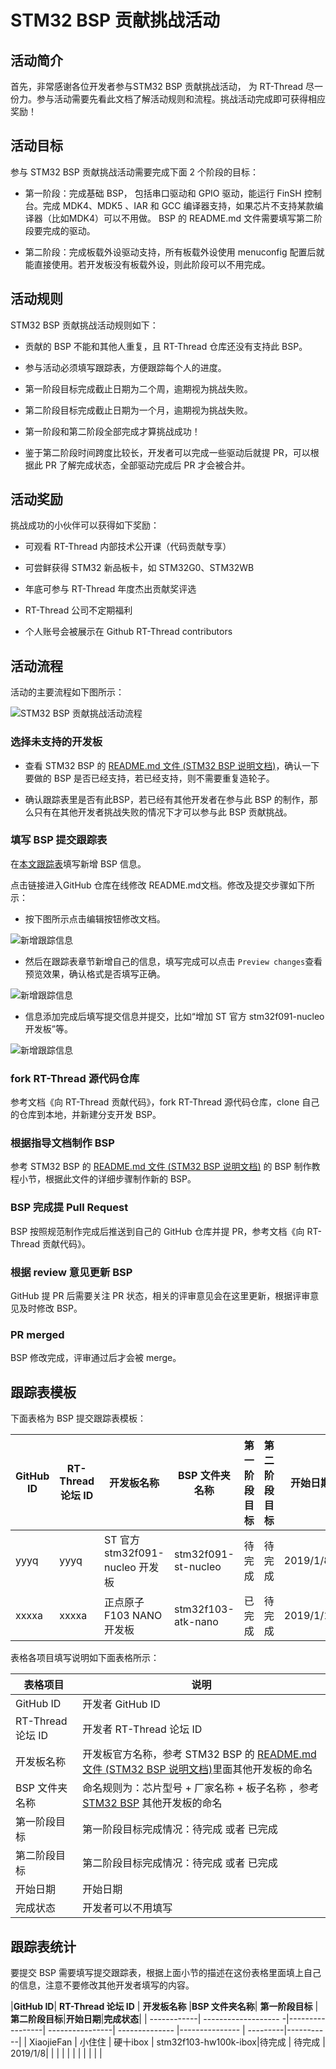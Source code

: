 # STM32 BSP 贡献挑战活动

## 活动简介

首先，非常感谢各位开发者参与STM32 BSP 贡献挑战活动， 为 RT-Thread 尽一份力。参与活动需要先看此文档了解活动规则和流程。挑战活动完成即可获得相应奖励！

## 活动目标

参与 STM32 BSP 贡献挑战活动需要完成下面  2 个阶段的目标：

* 第一阶段：完成基础 BSP， 包括串口驱动和 GPIO 驱动，能运行 FinSH 控制台。完成 MDK4、MDK5 、IAR 和 GCC 编译器支持，如果芯片不支持某款编译器（比如MDK4）可以不用做。 BSP 的 README.md 文件需要填写第二阶段要完成的驱动。

* 第二阶段：完成板载外设驱动支持，所有板载外设使用 menuconfig 配置后就能直接使用。若开发板没有板载外设，则此阶段可以不用完成。

## 活动规则

STM32 BSP 贡献挑战活动规则如下：

* 贡献的 BSP 不能和其他人重复，且 RT-Thread 仓库还没有支持此 BSP。

* 参与活动必须填写跟踪表，方便跟踪每个人的进度。

* 第一阶段目标完成截止日期为二个周，逾期视为挑战失败。

* 第二阶段目标完成截止日期为一个月，逾期视为挑战失败。

* 第一阶段和第二阶段全部完成才算挑战成功！

* 鉴于第二阶段时间跨度比较长，开发者可以完成一些驱动后就提 PR，可以根据此 PR 了解完成状态，全部驱动完成后 PR 才会被合并。

## 活动奖励

挑战成功的小伙伴可以获得如下奖励：

* 可观看 RT-Thread 内部技术公开课（代码贡献专享）

* 可尝鲜获得 STM32 新品板卡，如 STM32G0、STM32WB

* 年底可参与 RT-Thread 年度杰出贡献奖评选

* RT-Thread 公司不定期福利

* 个人账号会被展示在 Github RT-Thread contributors

## 活动流程

活动的主要流程如下图所示：

![STM32 BSP 贡献挑战活动流程](figures/bspflow.png)

### 选择未支持的开发板

* 查看 STM32 BSP 的 [README.md 文件 (STM32 BSP 说明文档)](https://github.com/RT-Thread/rt-thread/tree/master/bsp/stm32)，确认一下要做的 BSP 是否已经支持，若已经支持，则不需要重复造轮子。

* 确认跟踪表里是否有此BSP，若已经有其他开发者在参与此 BSP 的制作，那么只有在其他开发者挑战失败的情况下才可以参与此 BSP 贡献挑战。

### 填写 BSP 提交跟踪表

在[本文跟踪表](https://github.com/RT-Thread/community-activities/blob/master/STM32-BSP-contribution/README.md)填写新增 BSP 信息。

点击链接进入GitHub 仓库在线修改 README.md文档。修改及提交步骤如下所示：

* 按下图所示点击编辑按钮修改文档。

![新增跟踪信息](figures/edit.png)

* 然后在跟踪表章节新增自己的信息，填写完成可以点击 `Preview changes`查看预览效果，确认格式是否填写正确。

![新增跟踪信息](figures/add.png)

* 信息添加完成后填写提交信息并提交，比如“增加 ST 官方 stm32f091-nucleo 开发板”等。

![新增跟踪信息](figures/pr.png)

### fork RT-Thread 源代码仓库

参考文档《向 RT-Thread 贡献代码》，fork RT-Thread 源代码仓库，clone 自己的仓库到本地，并新建分支开发 BSP。

### 根据指导文档制作 BSP

参考 STM32 BSP 的 [README.md 文件 (STM32 BSP 说明文档)](https://github.com/RT-Thread/rt-thread/tree/master/bsp/stm32) 的 BSP 制作教程小节，根据此文件的详细步骤制作新的 BSP。

### BSP 完成提 Pull Request

BSP 按照规范制作完成后推送到自己的 GitHub 仓库并提 PR，参考文档《向 RT-Thread 贡献代码》。

### 根据 review 意见更新 BSP

GitHub 提 PR 后需要关注 PR 状态，相关的评审意见会在这里更新，根据评审意见及时修改 BSP。

### PR merged

BSP 修改完成，评审通过后才会被 merge。

## 跟踪表模板

下面表格为 BSP 提交跟踪表模板：

|**GitHub ID**| **RT-Thread 论坛 ID** |        **开发板名称**        |    **BSP 文件夹名称**  | **第一阶段目标** |**第二阶段目标** |**开始日期**|  **完成状态**|
| ------------| ---------------------|------------------------------| ----------------------| --------------  |--------------- | -------- | --------------- |
|       yyyq  |         yyyq         |ST 官方 stm32f091-nucleo 开发板 |  stm32f091-st-nucleo  |      待完成      | 待完成         |  2019/1/8 | 已提 PR  |
|       xxxxa |         xxxxa        |正点原子 F103 NANO 开发板       |   stm32f103-atk-nano  |      已完成      | 待完成         | 2019/1/10 |  待完成   |

表格各项目填写说明如下面表格所示：

|**表格项目**|  **说明**         |
| ------------- | --------------------------- |
|   GitHub ID     |  开发者 GitHub ID    |
|   RT-Thread 论坛 ID |  开发者 RT-Thread 论坛 ID    |
|   开发板名称     |   开发板官方名称，参考 STM32 BSP 的 [README.md 文件 (STM32 BSP 说明文档)](https://github.com/RT-Thread/rt-thread/tree/master/bsp/stm32)里面其他开发板的命名         |
|   BSP 文件夹名称 |   命名规则为：芯片型号  +  厂家名称 + 板子名称 ，参考 [STM32 BSP](https://github.com/RT-Thread/rt-thread/tree/master/bsp/stm32) 其他开发板的命名   |
|   第一阶段目标   | 第一阶段目标完成情况：待完成 或者 已完成    |
|   第二阶段目标   | 第二阶段目标完成情况：待完成 或者 已完成  |
|   开始日期      | 开始日期                      |
|   完成状态      |   开发者可以不用填写     |

## 跟踪表统计

要提交 BSP 需要填写提交跟踪表，根据上面小节的描述在这份表格里面填上自己的信息，注意不要修改其他开发者填写的内容。

|**GitHub ID**| **RT-Thread 论坛 ID** | **开发板名称**  |**BSP 文件夹名称**| **第一阶段目标** |**第二阶段目标**|**开始日期**|**完成状态**|
| ------------| ------------------- -|-----------------| ----------------| --------------  |--------------- | ---------|-----------|
| XiaojieFan  | 小住住               |  硬十ibox        | stm32f103-hw100k-ibox|待完成      | 待完成          |  2019/1/8|                 |
|             |                      |                              |                       |                 |                |          |                 |

